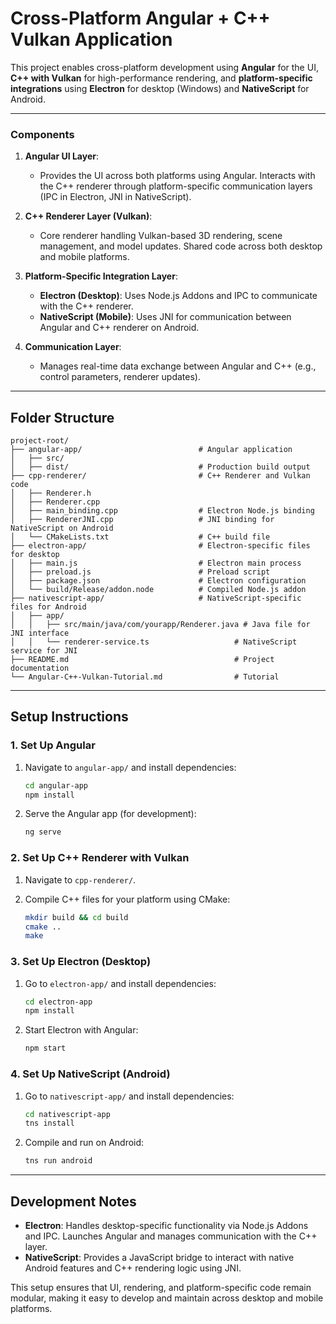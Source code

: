 
# Cross-Platform Angular + C++ Vulkan Application

This project enables cross-platform development using **Angular** for the UI, **C++ with Vulkan** for high-performance rendering, and **platform-specific integrations** using **Electron** for desktop (Windows) and **NativeScript** for Android.

---

### Components

1. **Angular UI Layer**:
   - Provides the UI across both platforms using Angular. Interacts with the C++ renderer through platform-specific communication layers (IPC in Electron, JNI in NativeScript).

2. **C++ Renderer Layer (Vulkan)**:
   - Core renderer handling Vulkan-based 3D rendering, scene management, and model updates. Shared code across both desktop and mobile platforms.

3. **Platform-Specific Integration Layer**:
   - **Electron (Desktop)**: Uses Node.js Addons and IPC to communicate with the C++ renderer.
   - **NativeScript (Mobile)**: Uses JNI for communication between Angular and C++ renderer on Android.

4. **Communication Layer**:
   - Manages real-time data exchange between Angular and C++ (e.g., control parameters, renderer updates).

---

## Folder Structure

```plaintext
project-root/
├── angular-app/                          # Angular application
│   ├── src/
│   ├── dist/                             # Production build output
├── cpp-renderer/                         # C++ Renderer and Vulkan code
│   ├── Renderer.h
│   ├── Renderer.cpp
│   ├── main_binding.cpp                  # Electron Node.js binding
│   ├── RendererJNI.cpp                   # JNI binding for NativeScript on Android
│   └── CMakeLists.txt                    # C++ build file
├── electron-app/                         # Electron-specific files for desktop
│   ├── main.js                           # Electron main process
│   ├── preload.js                        # Preload script
│   ├── package.json                      # Electron configuration
│   └── build/Release/addon.node          # Compiled Node.js addon
├── nativescript-app/                     # NativeScript-specific files for Android
│   ├── app/
│   │   ├── src/main/java/com/yourapp/Renderer.java # Java file for JNI interface
│   │   └── renderer-service.ts                   # NativeScript service for JNI
├── README.md                                     # Project documentation
└── Angular-C++-Vulkan-Tutorial.md                # Tutorial
```

---

## Setup Instructions

### 1. Set Up Angular

1. Navigate to `angular-app/` and install dependencies:

   ```bash
   cd angular-app
   npm install
   ```

2. Serve the Angular app (for development):

   ```bash
   ng serve
   ```

### 2. Set Up C++ Renderer with Vulkan

1. Navigate to `cpp-renderer/`.
2. Compile C++ files for your platform using CMake:

   ```bash
   mkdir build && cd build
   cmake ..
   make
   ```

### 3. Set Up Electron (Desktop)

1. Go to `electron-app/` and install dependencies:

   ```bash
   cd electron-app
   npm install
   ```

2. Start Electron with Angular:

   ```bash
   npm start
   ```

### 4. Set Up NativeScript (Android)

1. Go to `nativescript-app/` and install dependencies:

   ```bash
   cd nativescript-app
   tns install
   ```

2. Compile and run on Android:

   ```bash
   tns run android
   ```

---

## Development Notes

- **Electron**: Handles desktop-specific functionality via Node.js Addons and IPC. Launches Angular and manages communication with the C++ layer.
- **NativeScript**: Provides a JavaScript bridge to interact with native Android features and C++ rendering logic using JNI.

This setup ensures that UI, rendering, and platform-specific code remain modular, making it easy to develop and maintain across desktop and mobile platforms.
